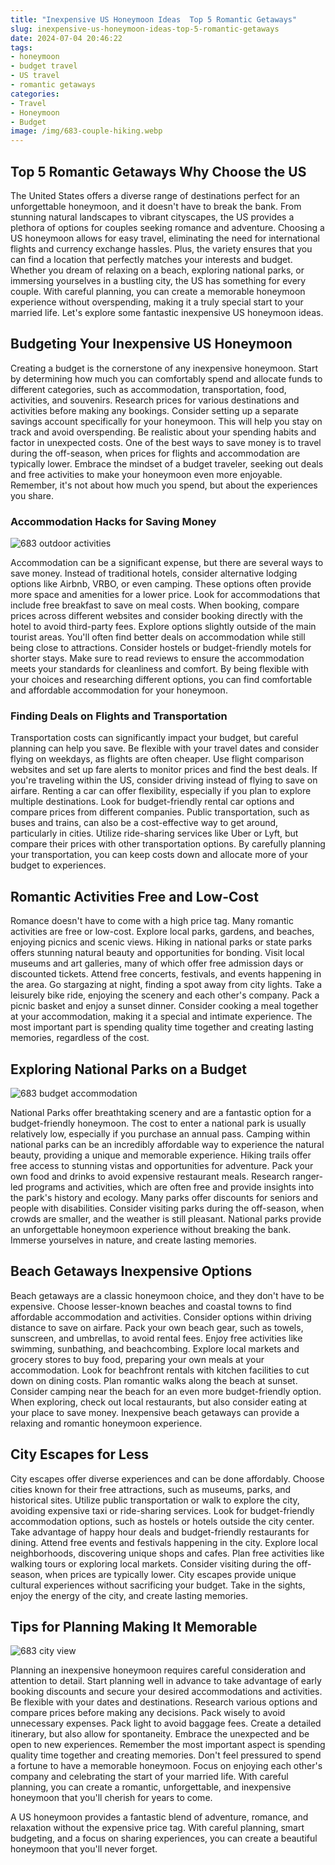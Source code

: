 ```yaml
---
title: "Inexpensive US Honeymoon Ideas  Top 5 Romantic Getaways"
slug: inexpensive-us-honeymoon-ideas-top-5-romantic-getaways
date: 2024-07-04 20:46:22
tags:
- honeymoon
- budget travel
- US travel
- romantic getaways
categories:
- Travel
- Honeymoon
- Budget
image: /img/683-couple-hiking.webp 
---
```

## Top 5 Romantic Getaways  Why Choose the US

The United States offers a diverse range of destinations perfect for an unforgettable honeymoon, and it doesn't have to break the bank. From stunning natural landscapes to vibrant cityscapes, the US provides a plethora of options for couples seeking romance and adventure. Choosing a US honeymoon allows for easy travel, eliminating the need for international flights and currency exchange hassles. Plus, the variety ensures that you can find a location that perfectly matches your interests and budget. Whether you dream of relaxing on a beach, exploring national parks, or immersing yourselves in a bustling city, the US has something for every couple. With careful planning, you can create a memorable honeymoon experience without overspending, making it a truly special start to your married life. Let's explore some fantastic inexpensive US honeymoon ideas.

## Budgeting Your Inexpensive US Honeymoon

Creating a budget is the cornerstone of any inexpensive honeymoon. Start by determining how much you can comfortably spend and allocate funds to different categories, such as accommodation, transportation, food, activities, and souvenirs. Research prices for various destinations and activities before making any bookings. Consider setting up a separate savings account specifically for your honeymoon. This will help you stay on track and avoid overspending. Be realistic about your spending habits and factor in unexpected costs. One of the best ways to save money is to travel during the off-season, when prices for flights and accommodation are typically lower. Embrace the mindset of a budget traveler, seeking out deals and free activities to make your honeymoon even more enjoyable. Remember, it's not about how much you spend, but about the experiences you share.

### Accommodation Hacks for Saving Money

![683 outdoor activities](/img/683-outdoor-activities.webp)

Accommodation can be a significant expense, but there are several ways to save money. Instead of traditional hotels, consider alternative lodging options like Airbnb, VRBO, or even camping. These options often provide more space and amenities for a lower price. Look for accommodations that include free breakfast to save on meal costs. When booking, compare prices across different websites and consider booking directly with the hotel to avoid third-party fees. Explore options slightly outside of the main tourist areas. You'll often find better deals on accommodation while still being close to attractions. Consider hostels or budget-friendly motels for shorter stays. Make sure to read reviews to ensure the accommodation meets your standards for cleanliness and comfort. By being flexible with your choices and researching different options, you can find comfortable and affordable accommodation for your honeymoon.

### Finding Deals on Flights and Transportation

Transportation costs can significantly impact your budget, but careful planning can help you save. Be flexible with your travel dates and consider flying on weekdays, as flights are often cheaper. Use flight comparison websites and set up fare alerts to monitor prices and find the best deals. If you're traveling within the US, consider driving instead of flying to save on airfare. Renting a car can offer flexibility, especially if you plan to explore multiple destinations. Look for budget-friendly rental car options and compare prices from different companies. Public transportation, such as buses and trains, can also be a cost-effective way to get around, particularly in cities. Utilize ride-sharing services like Uber or Lyft, but compare their prices with other transportation options. By carefully planning your transportation, you can keep costs down and allocate more of your budget to experiences.

## Romantic Activities  Free and Low-Cost

Romance doesn't have to come with a high price tag. Many romantic activities are free or low-cost. Explore local parks, gardens, and beaches, enjoying picnics and scenic views. Hiking in national parks or state parks offers stunning natural beauty and opportunities for bonding. Visit local museums and art galleries, many of which offer free admission days or discounted tickets. Attend free concerts, festivals, and events happening in the area. Go stargazing at night, finding a spot away from city lights. Take a leisurely bike ride, enjoying the scenery and each other's company. Pack a picnic basket and enjoy a sunset dinner. Consider cooking a meal together at your accommodation, making it a special and intimate experience. The most important part is spending quality time together and creating lasting memories, regardless of the cost.

## Exploring National Parks on a Budget

![683 budget accommodation](/img/683-budget-accommodation.webp)

National Parks offer breathtaking scenery and are a fantastic option for a budget-friendly honeymoon. The cost to enter a national park is usually relatively low, especially if you purchase an annual pass. Camping within national parks can be an incredibly affordable way to experience the natural beauty, providing a unique and memorable experience. Hiking trails offer free access to stunning vistas and opportunities for adventure. Pack your own food and drinks to avoid expensive restaurant meals. Research ranger-led programs and activities, which are often free and provide insights into the park's history and ecology. Many parks offer discounts for seniors and people with disabilities. Consider visiting parks during the off-season, when crowds are smaller, and the weather is still pleasant. National parks provide an unforgettable honeymoon experience without breaking the bank. Immerse yourselves in nature, and create lasting memories.

## Beach Getaways  Inexpensive Options

Beach getaways are a classic honeymoon choice, and they don't have to be expensive. Choose lesser-known beaches and coastal towns to find affordable accommodation and activities. Consider options within driving distance to save on airfare. Pack your own beach gear, such as towels, sunscreen, and umbrellas, to avoid rental fees. Enjoy free activities like swimming, sunbathing, and beachcombing. Explore local markets and grocery stores to buy food, preparing your own meals at your accommodation. Look for beachfront rentals with kitchen facilities to cut down on dining costs. Plan romantic walks along the beach at sunset. Consider camping near the beach for an even more budget-friendly option. When exploring, check out local restaurants, but also consider eating at your place to save money. Inexpensive beach getaways can provide a relaxing and romantic honeymoon experience.

## City Escapes for Less

City escapes offer diverse experiences and can be done affordably. Choose cities known for their free attractions, such as museums, parks, and historical sites. Utilize public transportation or walk to explore the city, avoiding expensive taxi or ride-sharing services. Look for budget-friendly accommodation options, such as hostels or hotels outside the city center. Take advantage of happy hour deals and budget-friendly restaurants for dining. Attend free events and festivals happening in the city. Explore local neighborhoods, discovering unique shops and cafes. Plan free activities like walking tours or exploring local markets. Consider visiting during the off-season, when prices are typically lower. City escapes provide unique cultural experiences without sacrificing your budget. Take in the sights, enjoy the energy of the city, and create lasting memories.

## Tips for Planning  Making It Memorable

![683 city view](/img/683-city-view.webp)

Planning an inexpensive honeymoon requires careful consideration and attention to detail. Start planning well in advance to take advantage of early booking discounts and secure your desired accommodations and activities. Be flexible with your dates and destinations. Research various options and compare prices before making any decisions. Pack wisely to avoid unnecessary expenses. Pack light to avoid baggage fees. Create a detailed itinerary, but also allow for spontaneity. Embrace the unexpected and be open to new experiences. Remember the most important aspect is spending quality time together and creating memories. Don't feel pressured to spend a fortune to have a memorable honeymoon. Focus on enjoying each other's company and celebrating the start of your married life. With careful planning, you can create a romantic, unforgettable, and inexpensive honeymoon that you'll cherish for years to come.

A US honeymoon provides a fantastic blend of adventure, romance, and relaxation without the expensive price tag. With careful planning, smart budgeting, and a focus on sharing experiences, you can create a beautiful honeymoon that you'll never forget.

